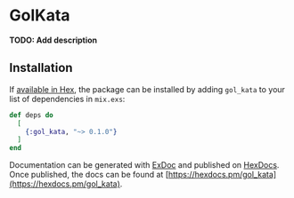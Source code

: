 # GolKata

**TODO: Add description**

## Installation

If [available in Hex](https://hex.pm/docs/publish), the package can be installed
by adding `gol_kata` to your list of dependencies in `mix.exs`:

```elixir
def deps do
  [
    {:gol_kata, "~> 0.1.0"}
  ]
end
```

Documentation can be generated with [ExDoc](https://github.com/elixir-lang/ex_doc)
and published on [HexDocs](https://hexdocs.pm). Once published, the docs can
be found at [https://hexdocs.pm/gol_kata](https://hexdocs.pm/gol_kata).

